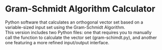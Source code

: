 # Gram-Schmidt Algorithm Calculator
Python software that calculates an orthogonal vector set based on a variable-sized input set using the Gram-Schmidt Algorithm.<br>
This version includes two Python files: one that requires you to manually call the function to calculate the vector set (gram-schimdt.py), and another one featuring a more refined input/output interface.
